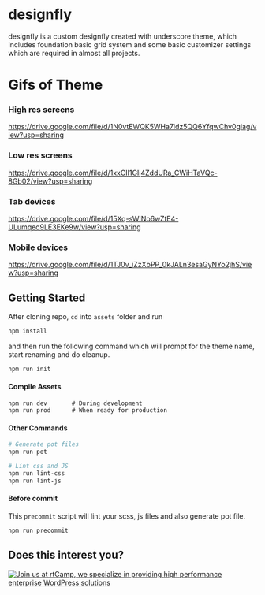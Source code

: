 designfly
===

designfly is a custom designfly created with underscore theme, which includes foundation basic grid system and some basic customizer settings which are required in almost all projects.

Gifs of Theme
=============

### High res screens

https://drive.google.com/file/d/1N0vtEWQK5WHa7idz5QQ6YfqwChv0giag/view?usp=sharing

### Low res screens

https://drive.google.com/file/d/1xxCII1GIj4ZddURa_CWiHTaVQc-8Gb02/view?usp=sharing

### Tab devices

https://drive.google.com/file/d/15Xq-sWINo6wZtE4-ULumqeo9LE3EKe9w/view?usp=sharing

### Mobile devices

https://drive.google.com/file/d/1TJ0v_iZzXbPP_0kJALn3esaGyNYo2jhS/view?usp=sharing


Getting Started
---------------

After cloning repo, `cd` into `assets` folder and run

```bash
npm install
```

and then run the following command which will prompt for the theme name, start renaming and do cleanup.

```bash
npm run init
```



#### Compile Assets

```
npm run dev       # During development
npm run prod      # When ready for production
```



#### Other Commands

```bash
# Generate pot files
npm run pot

# Lint css and JS
npm run lint-css 
npm run lint-js
```



#### Before commit

This `precommit` script will lint your scss, js files and also generate pot file.

```bash
npm run precommit
```



Does this interest you?
---------------
<a href="https://rtcamp.com/"><img src="https://rtcamp.com/wp-content/uploads/2019/04/github-banner@2x.png" alt="Join us at rtCamp, we specialize in providing high performance enterprise WordPress solutions"></a>
